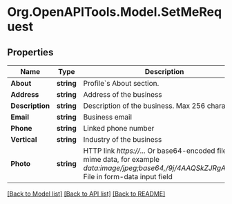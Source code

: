 # Org.OpenAPITools.Model.SetMeRequest

## Properties

Name | Type | Description | Notes
------------ | ------------- | ------------- | -------------
**About** | **string** | Profile&#x60;s About section. | [optional] 
**Address** | **string** | Address of the business | [optional] 
**Description** | **string** | Description of the business. Max 256 characters | [optional] 
**Email** | **string** | Business email | [optional] 
**Phone** | **string** | Linked phone number | [optional] 
**Vertical** | **string** | Industry of the business | [optional] 
**Photo** | **string** | HTTP link *https://...*  Or base64-encoded file with mime data, for example *data:image/jpeg;base64,/9j/4AAQSkZJRgABAQ...*   File in form-data input field | [optional] 

[[Back to Model list]](../README.md#documentation-for-models) [[Back to API list]](../README.md#documentation-for-api-endpoints) [[Back to README]](../README.md)

